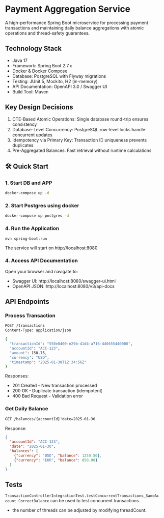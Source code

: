 # Payment Aggregation Service

A high-performance Spring Boot microservice for processing payment transactions and maintaining daily balance aggregations with atomic operations and thread-safety guarantees.

## Technology Stack
- Java 17
- Framework: Spring Boot 2.7.x
- Docker & Docker Compose
- Database: PostgreSQL with Flyway migrations
- Testing: JUnit 5, Mockito, H2 (in-memory)
- API Documentation: OpenAPI 3.0 / Swagger UI
- Build Tool: Maven

## Key Design Decisions

1. CTE-Based Atomic Operations: Single database round-trip ensures consistency
2. Database-Level Concurrency: PostgreSQL row-level locks handle concurrent updates
3. Idempotency via Primary Key: Transaction ID uniqueness prevents duplicates
4. Pre-Aggregated Balances: Fast retrieval without runtime calculations

## 🛠️ Quick Start

### 1. Start DB and APP 
```bash
docker-compose up -d
```
### 2. Start Postgres using docker
```bash
docker-compose up postgres -d
```

### 4. Run the Application
```bash
mvn spring-boot:run
```

The service will start on http://localhost:8080

### 4. Access API Documentation
Open your browser and navigate to:
- Swagger UI: http://localhost:8080/swagger-ui.html
- OpenAPI JSON: http://localhost:8080/v3/api-docs

##  API Endpoints

### Process Transaction
```bash
POST /transactions
Content-Type: application/json

{
  "transactionId": "550e8400-e29b-41d4-a716-446655440000",
  "accountId": "ACC-123",
  "amount": 150.75,
  "currency": "USD",
  "timestamp": "2025-01-30T12:34:56Z"
}
```

Responses:
- 201 Created - New transaction processed
- 200 OK - Duplicate transaction (idempotent)
- 400 Bad Request - Validation error

### Get Daily Balance
```bash
GET /balances/{accountId}?date=2025-01-30
```

Response:
```json
{
  "accountId": "ACC-123",
  "date": "2025-01-30",
  "balances": [
    {"currency": "USD", "balance": 1250.50},
    {"currency": "EUR", "balance": 850.00}
  ]
}
```
## Tests
`TransactionControllerIntegrationTest.testConcurrentTransactions_SameAccount_CorrectBalance` can be used to test concurrent transactions.
- the number of threads can be adjusted by modifying threadCount.